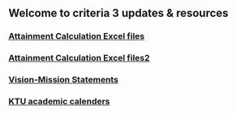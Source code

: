 
## Welcome to criteria 3 updates & resources

### <a href="https://criteria3.github.com/excel.md">Attainment Calculation Excel files</a>

### <a href="www.criteria3.github.io/excel">Attainment Calculation Excel files2</a>

### <a href="https://criteria3.github.com/vision">Vision-Mission Statements</a>

### <a href="https://criteria3.github.com/calender">KTU academic calenders</a>


